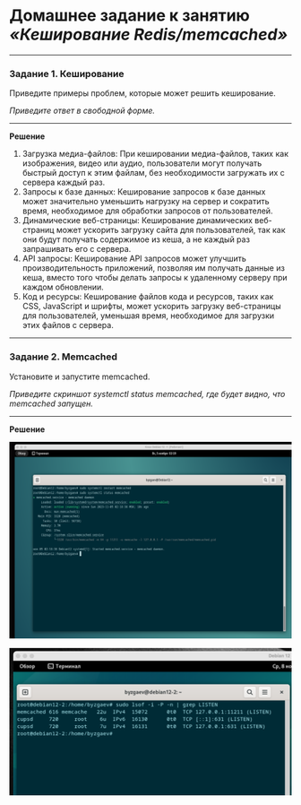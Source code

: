 # Домашнее задание к занятию ***«Кеширование Redis/memcached»***

---

### Задание 1. Кеширование 

Приведите примеры проблем, которые может решить кеширование. 

*Приведите ответ в свободной форме.*

---

**Решение**

1. Загрузка медиа-файлов: При кешировании медиа-файлов, таких как изображения, видео или аудио, пользователи могут получать быстрый доступ к этим файлам, без необходимости загружать их с сервера каждый раз. 
2. Запросы к базе данных: Кеширование запросов к базе данных может значительно уменьшить нагрузку на сервер и сократить время, необходимое для обработки запросов от пользователей.  
3. Динамические веб-страницы: Кеширование динамических веб-страниц может ускорить загрузку сайта для пользователей, так как они будут получать содержимое из кеша, а не каждый раз запрашивать его с сервера.  
4. API запросы: Кеширование API запросов может улучшить производительность приложений, позволяя им получать данные из кеша, вместо того чтобы делать запросы к удаленному серверу при каждом обновлении.  
5. Код и ресурсы: Кеширование файлов кода и ресурсов, таких как CSS, JavaScript и шрифты, может ускорить загрузку веб-страницы для пользователей, уменьшая время, необходимое для загрузки этих файлов с сервера.  

---

### Задание 2. Memcached

Установите и запустите memcached.

*Приведите скриншот systemctl status memcached, где будет видно, что memcached запущен.*

---

**Решение**

![image.jpg](https://github.com/Byzgaev-I/Redis-memcached/blob/main/2%20-%20start%20m.png)

![image.jpg](https://github.com/Byzgaev-I/Redis-memcached/blob/main/2%20-%20port%20.png)


